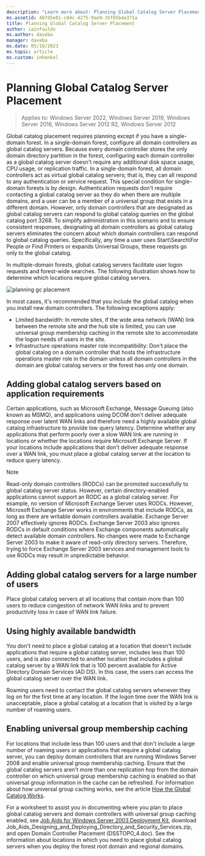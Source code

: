 ```yaml
---
description: "Learn more about: Planning Global Catalog Server Placement"
ms.assetid: 407d5e81-c04c-4275-9ae9-35f65b4a371a
title: Planning Global Catalog Server Placement
author: iainfoulds
ms.author: daveba
manager: daveba
ms.date: 05/16/2023
ms.topic: article
ms.custom: inhenkel
---
```


# Planning Global Catalog Server Placement

>Applies to: Windows Server 2022, Windows Server 2019, Windows Server 2016, Windows Server 2012 R2, Windows Server 2012

Global catalog placement requires planning except if you have a single-domain forest. In a single-domain forest, configure all domain controllers as global catalog servers. Because every domain controller stores the only domain directory partition in the forest, configuring each domain controller as a global catalog server doesn't require any additional disk space usage, CPU usage, or replication traffic. In a single-domain forest, all domain controllers act as virtual global catalog servers; that is, they can all respond to any authentication or service request. This special condition for single-domain forests is by design. Authentication requests don't require contacting a global catalog server as they do when there are multiple domains, and a user can be a member of a universal group that exists in a different domain. However, only domain controllers that are designated as global catalog servers can respond to global catalog queries on the global catalog port 3268. To simplify administration in this scenario and to ensure consistent responses, designating all domain controllers as global catalog servers eliminates the concern about which domain controllers can respond to global catalog queries. Specifically, any time a user uses Start\Search\For People or Find Printers or expands Universal Groups, these requests go only to the global catalog.

In multiple-domain forests, global catalog servers facilitate user logon requests and forest-wide searches. The following illustration shows how to determine which locations require global catalog servers.

![planning gc placement](media/Planning-Global-Catalog-Server-Placement/8fc4777c-47b6-4ee7-b8ad-a04e7c5ee67f.gif)

In most cases, it's recommended that you include the global catalog when you install new domain controllers. The following exceptions apply:

- Limited bandwidth: In remote sites, if the wide area network (WAN) link between the remote site and the hub site is limited, you can use universal group membership caching in the remote site to accommodate the logon needs of users in the site.
- Infrastructure operations master role incompatibility: Don't place the global catalog on a domain controller that hosts the infrastructure operations master role in the domain unless all domain controllers in the domain are global catalog servers or the forest has only one domain.

## Adding global catalog servers based on application requirements

Certain applications, such as Microsoft Exchange, Message Queuing (also known as MSMQ), and applications using DCOM don't deliver adequate response over latent WAN links and therefore need a highly available global catalog infrastructure to provide low query latency. Determine whether any applications that perform poorly over a slow WAN link are running in locations or whether the locations require Microsoft Exchange Server. If your locations include applications that don't deliver adequate response over a WAN link, you must place a global catalog server at the location to reduce query latency.

> [!NOTE]
> Read-only domain controllers (RODCs) can be promoted successfully to global catalog server status. However, certain directory-enabled applications cannot support an RODC as a global catalog server. For example, no version of Microsoft Exchange Server uses RODCs. However, Microsoft Exchange Server works in environments that include RODCs, as long as there are writable domain controllers available. Exchange Server 2007 effectively ignores RODCs. Exchange Server 2003 also ignores RODCs in default conditions where Exchange components automatically detect available domain controllers. No changes were made to Exchange Server 2003 to make it aware of read-only directory servers. Therefore, trying to force Exchange Server 2003 services and management tools to use RODCs may result in unpredictable behavior.

## Adding global catalog servers for a large number of users

Place global catalog servers at all locations that contain more than 100 users to reduce congestion of network WAN links and to prevent productivity loss in case of WAN link failure.

## Using highly available bandwidth

You don't need to place a global catalog at a location that doesn't include applications that require a global catalog server, includes less than 100 users, and is also connected to another location that includes a global catalog server by a WAN link that is 100 percent available for Active Directory Domain Services (AD DS). In this case, the users can access the global catalog server over the WAN link.

Roaming users need to contact the global catalog servers whenever they log on for the first time at any location. If the logon time over the WAN link is unacceptable, place a global catalog at a location that is visited by a large number of roaming users.

## Enabling universal group membership caching

For locations that include less than 100 users and that don't include a large number of roaming users or applications that require a global catalog server, you can deploy domain controllers that are running Windows Server 2008 and enable universal group membership caching. Ensure that the global catalog servers aren't more than one replication hop from the domain controller on which universal group membership caching is enabled so that universal group information in the cache can be refreshed. For information about how universal group caching works, see the article [How the Global Catalog Works](/previous-versions/windows/it-pro/windows-server-2003/cc737410(v=ws.10)).

For a worksheet to assist you in documenting where you plan to place global catalog servers and domain controllers with universal group caching enabled, see [Job Aids for Windows Server 2003 Deployment Kit](https://microsoft.com/download/details.aspx?id=9608), download Job_Aids_Designing_and_Deploying_Directory_and_Security_Services.zip, and open Domain Controller Placement (DSSTOPO_4.doc). See the information about locations in which you need to place global catalog servers when you deploy the forest root domain and regional domains.
